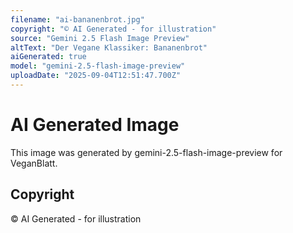 ```yaml
---
filename: "ai-bananenbrot.jpg"
copyright: "© AI Generated - for illustration"
source: "Gemini 2.5 Flash Image Preview"
altText: "Der Vegane Klassiker: Bananenbrot"
aiGenerated: true
model: "gemini-2.5-flash-image-preview"
uploadDate: "2025-09-04T12:51:47.700Z"
---
```


# AI Generated Image

This image was generated by gemini-2.5-flash-image-preview for VeganBlatt.

## Copyright
© AI Generated - for illustration
